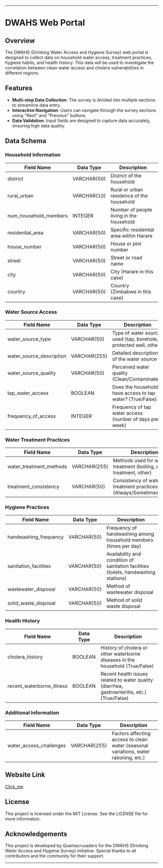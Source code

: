 

---

# DWAHS Web Portal

## Overview

The DWAHS (Drinking Water Access and Hygiene Survey) web portal is designed to collect data on household water access, treatment practices, hygiene habits, and health history. This data will be used to investigate the correlation between clean water access and cholera vulnerabilities in different regions.

## Features

- **Multi-step Data Collection**: The survey is divided into multiple sections to streamline data entry.
- **Interactive Navigation**: Users can navigate through the survey sections using "Next" and "Previous" buttons.
- **Data Validation**: Input fields are designed to capture data accurately, ensuring high data quality.

## Data Schema

### Household Information
| Field Name              | Data Type  | Description                                              |
|-------------------------|------------|----------------------------------------------------------|
| district                | VARCHAR(50)| District of the household                                 |
| rural_urban             | VARCHAR(10)| Rural or urban residence of the household                 |
| num_household_members   | INTEGER    | Number of people living in the household                  |
| residential_area        | VARCHAR(50)| Specific residential area within Harare                   |
| house_number            | VARCHAR(50)| House or plot number                                      |
| street                  | VARCHAR(50)| Street or road name                                       |
| city                    | VARCHAR(50)| City (Harare in this case)                                |
| country                 | VARCHAR(50)| Country (Zimbabwe in this case)                           |

### Water Source Access
| Field Name              | Data Type  | Description                                              |
|-------------------------|------------|----------------------------------------------------------|
| water_source_type       | VARCHAR(50)| Type of water source used (tap, borehole, protected well, other) |
| water_source_description| VARCHAR(255)| Detailed description of the water source                 |
| water_source_quality    | VARCHAR(50)| Perceived water quality (Clean/Contaminated)              |
| tap_water_access        | BOOLEAN    | Does the household have access to tap water? (True/False) |
| frequency_of_access     | INTEGER    | Frequency of tap water access (number of days per week)   |

### Water Treatment Practices
| Field Name              | Data Type  | Description                                              |
|-------------------------|------------|----------------------------------------------------------|
| water_treatment_methods | VARCHAR(255)| Methods used for water treatment (boiling, chlorine treatment, other) |
| treatment_consistency   | VARCHAR(50)| Consistency of water treatment practices (Always/Sometimes/Never) |

### Hygiene Practices
| Field Name              | Data Type  | Description                                              |
|-------------------------|------------|----------------------------------------------------------|
| handwashing_frequency   | VARCHAR(50)| Frequency of handwashing among household members (times per day) |
| sanitation_facilities   | VARCHAR(50)| Availability and condition of sanitation facilities (toilets, handwashing stations) |
| wastewater_disposal     | VARCHAR(50)| Method of wastewater disposal                            |
| solid_waste_disposal    | VARCHAR(50)| Method of solid waste disposal                           |

### Health History
| Field Name              | Data Type  | Description                                              |
|-------------------------|------------|----------------------------------------------------------|
| cholera_history         | BOOLEAN    | History of cholera or other waterborne diseases in the household (True/False) |
| recent_waterborne_illness| BOOLEAN   | Recent health issues related to water quality (diarrhea, gastroenteritis, etc.) (True/False) |

### Additional Information
| Field Name              | Data Type  | Description                                              |
|-------------------------|------------|----------------------------------------------------------|
| water_access_challenges | VARCHAR(255)| Factors affecting access to clean water (seasonal variations, water rationing, etc.) |

## Website Link
[Click_me](https://dwahsapppy-xchm3wievezky3qqf6hwcc.streamlit.app/)
## License

This project is licensed under the MIT License. See the LICENSE file for more information.

## Acknowledgements

This project is developed by Quantacrusaders for the DWAHS (Drinking Water Access and Hygiene Survey) initiative. Special thanks to all contributors and the community for their support.

---

